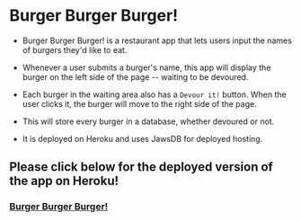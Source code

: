 # Burger Burger Burger!

* Burger Burger Burger! is a restaurant app that lets users input the names of burgers they'd like to eat.

* Whenever a user submits a burger's name, this app will display the burger on the left side of the page -- waiting to be devoured.

* Each burger in the waiting area also has a `Devour it!` button. When the user clicks it, the burger will move to the right side of the page.

* This will store every burger in a database, whether devoured or not.

* It is deployed on Heroku and uses JawsDB for deployed hosting.

## Please click below for the deployed version of the app on Heroku!

### [Burger Burger Burger!](https://floating-taiga-49314.herokuapp.com?)
